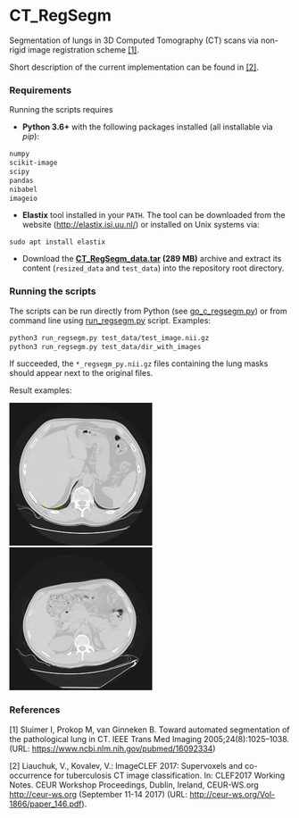 # CT_RegSegm
Segmentation of lungs in 3D Computed Tomography (CT) scans via non-rigid image registration scheme [\[1\]](#references).

Short description of the current implementation can be found in [\[2\]](#references). 

### Requirements

Running the scripts requires 
* __Python 3.6+__ with the following packages installed
(all installable via *pip*):

```
numpy
scikit-image
scipy
pandas
nibabel
imageio
```

* __Elastix__ tool installed in your `PATH`. 
The tool can be downloaded from the website (http://elastix.isi.uu.nl/) 
or installed on Unix systems via: 
   
```
sudo apt install elastix
```

* Download the __[CT_RegSegm_data.tar](https://drive.google.com/open?id=1x6nM5Z4_o8S_7DInp2rgqCwFoxrcMLpb) (289 MB)__
archive and extract its content (`resized_data` and `test_data`) 
into the repository root directory.  

### Running the scripts

The scripts can be run directly from Python (see [go_c_regsegm.py](go_c_regsegm.py))
or from command line using [run_regsegm.py](run_regsegm.py) script. Examples:

```
python3 run_regsegm.py test_data/test_image.nii.gz
python3 run_regsegm.py test_data/dir_with_images
```

If succeeded, the `*_regsegm_py.nii.gz` files containing the lung masks should appear next to the original files.

Result examples:

![Alt_text](result1.gif) ![Alt_text](result2.gif) 

### References

[1] Sluimer I, Prokop M, van Ginneken B. Toward automated
segmentation of the pathological lung in CT. IEEE Trans
Med Imaging 2005;24(8):1025–1038. 
(URL: https://www.ncbi.nlm.nih.gov/pubmed/16092334)

[2] Liauchuk, V., Kovalev, V.: ImageCLEF 2017: Supervoxels and co-occurrence for
tuberculosis CT image classification. 
In: CLEF2017 Working Notes. CEUR Workshop Proceedings, Dublin, Ireland, 
CEUR-WS.org <http://ceur-ws.org> (September 11-14 2017) 
(URL: http://ceur-ws.org/Vol-1866/paper_146.pdf).
